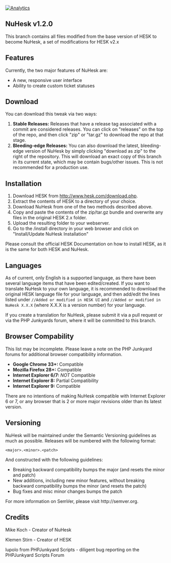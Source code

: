 [![Analytics](https://ga-beacon.appspot.com/UA-49251479-1/hesk/README)](https://github.com/mkoch227/Hesk)

<h2>NuHesk v1.2.0</h2>

This branch contains all files modified from the base version of HESK to become NuHesk, a set of modifications for HESK v2.x

<h2>Features</h2>
<p>Currently, the two major features of NuHesk are:</p>
<ul>
  <li>A new, responsive user interface</li>
  <li>Ability to create custom ticket statuses</li>
</ul>

<h2>Download</h2>

You can download this tweak via two ways:

<ol>
<li><strong>Stable Releases:</strong> Releases that have a release tag associated with a commit are considered releases.  You can click on "releases" on the top of the repo, and then click "zip" or "tar.gz" to download the repo at that stage.</li>
<li><strong>Bleeding-edge Releases:</strong> You can also download the latest, bleeding-edge version of NuHesk by simply clicking "download as zip" to the right of the repository.  This will download an exact copy of this branch in its current state, which may be contain bugs/other issues.  This is not recommended for a production use.</li>
</ol>

<h2>Installation</h2>

<ol>
<li>Download HESK from <a href="http://www.hesk.com/download.php" target="_blank">http://www.hesk.com/download.php</a>.</li>
<li>Extract the contents of HESK to a directory of your choice.</li>
<li>Download NuHesk from one of the two methods described above.</li>
<li>Copy and paste the contents of the zip/tar.gz bundle and overwrite any files in the original HESK 2.x folder.</li>
<li>Upload the resulting folder to your webserver.</li>
<li>Go to the /install directory in your web browser and click on "Install/Update NuHesk Installation"</li>
</ol>
<p>Please consult the official HESK Documentation on how to install HESK, as it is the same for both HESK and NuHesk.</p>

<h2>Languages</h2>
<p>As of current, only English is a supported language, as there have been several language items that have been edited/created. If you want to translate NuHesk to your own language, it is recommended to download the original HESK language file for your language, and then add/edit the lines listed under <code>//Added or modified in HESK UI</code> and <code>//Added or modified in NuHesk X.X.X</code> (where X.X.X is a version number) for your language.</p>
<p>If you create a translation for NuHesk, please submit it via a pull request or via the PHP Junkyards forum, where it will be committed to this branch.</p>

<h2>Browser Compability</h2>
<p>This list may be incomplete. Please leave a note on the PHP Junkyard forums for additional browser compatibility information.
<ul>
<li><strong>Google Chrome 33+: </strong> Compatible</li>
<li><strong>Mozilla Firefox 28+:</strong> Compatible</li>
<li><strong>Internet Explorer 6/7:</strong> <em>NOT</em> Compatible</li>
<li><strong>Internet Explorer 8:</strong> Partial Compatibility</li>
<li><strong>Internet Explorer 9:</strong> Compatible</li>
</ul>
<p>There are no intentions of making NuHesk compatible with Internet Explorer 6 or 7, or any browser that is 2 or more major revisions older than its latest version.</p>

<h2>Versioning</h2>
<p>NuHesk will be maintained under the Semantic Versioning guidelines as much as possible. Releases will be numbered with the following format:</p>

<code>&lt;major&gt;.&lt;minor&gt;.&lt;patch&gt;</code>

<p>And constructed with the following guidelines:</p>

<ul>
<li>Breaking backward compatibility bumps the major (and resets the minor and patch)</li>
<li>New additions, including new minor features, without breaking backward compatibility bumps the minor (and resets the patch)</li>
<li>Bug fixes and misc minor changes bumps the patch</li>
</ul>

<p>For more information on SemVer, please visit http://semver.org.</p>

<h2>Credits</h2>
<p>Mike Koch - Creator of NuHesk</p>
<p>Klemen Stirn - Creator of HESK</p>
<p>lupolo from PHPJunkyard Scripts - diligent bug reporting on the PHPJunkyard Scripts Forum</p>
